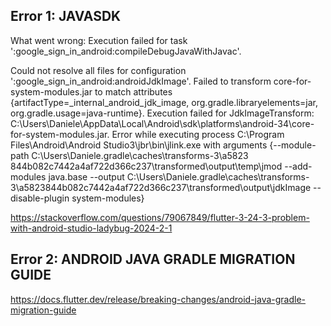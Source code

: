 ## Error 1: JAVASDK

What went wrong:
Execution failed for task ':google_sign_in_android:compileDebugJavaWithJavac'.

Could not resolve all files for configuration ':google_sign_in_android:androidJdkImage'.
Failed to transform core-for-system-modules.jar to match attributes {artifactType=_internal_android_jdk_image, org.gradle.libraryelements=jar, org.gradle.usage=java-runtime}.
Execution failed for JdkImageTransform: C:\Users\Daniele\AppData\Local\Android\sdk\platforms\android-34\core-for-system-modules.jar.
Error while executing process C:\Program Files\Android\Android Studio3\jbr\bin\jlink.exe with arguments {--module-path C:\Users\Daniele.gradle\caches\transforms-3\a5823
844b082c7442a4af722d366c237\transformed\output\temp\jmod --add-modules java.base --output C:\Users\Daniele.gradle\caches\transforms-3\a5823844b082c7442a4af722d366c237\transformed\output\jdkImage --disable-plugin system-modules}

https://stackoverflow.com/questions/79067849/flutter-3-24-3-problem-with-android-studio-ladybug-2024-2-1

## Error 2: ANDROID JAVA GRADLE MIGRATION GUIDE 
https://docs.flutter.dev/release/breaking-changes/android-java-gradle-migration-guide

